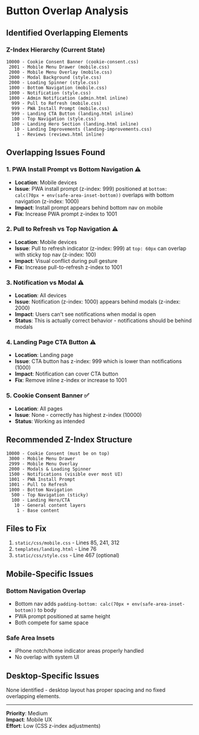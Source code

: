 # Button Overlap Analysis

## Identified Overlapping Elements

### Z-Index Hierarchy (Current State)

```
10000 - Cookie Consent Banner (cookie-consent.css)
 2001 - Mobile Menu Drawer (mobile.css)
 2000 - Mobile Menu Overlay (mobile.css)
 2000 - Modal Background (style.css)
 2000 - Loading Spinner (style.css)
 1000 - Bottom Navigation (mobile.css)
 1000 - Notification (style.css)
 1000 - Admin Notification (admin.html inline)
  999 - Pull to Refresh (mobile.css)
  999 - PWA Install Prompt (mobile.css)
  999 - Landing CTA Button (landing.html inline)
  100 - Top Navigation (style.css)
  100 - Landing Hero Section (landing.html inline)
   10 - Landing Improvements (landing-improvements.css)
    1 - Reviews (reviews.html inline)
```

## Overlapping Issues Found

### 1. **PWA Install Prompt vs Bottom Navigation** ⚠️
- **Location**: Mobile devices
- **Issue**: PWA install prompt (z-index: 999) positioned at `bottom: calc(70px + env(safe-area-inset-bottom))` overlaps with bottom navigation (z-index: 1000)
- **Impact**: Install prompt appears behind bottom nav on mobile
- **Fix**: Increase PWA prompt z-index to 1001

### 2. **Pull to Refresh vs Top Navigation** ⚠️
- **Location**: Mobile devices
- **Issue**: Pull to refresh indicator (z-index: 999) at `top: 60px` can overlap with sticky top nav (z-index: 100)
- **Impact**: Visual conflict during pull gesture
- **Fix**: Increase pull-to-refresh z-index to 1001

### 3. **Notification vs Modal** ⚠️
- **Location**: All devices
- **Issue**: Notification (z-index: 1000) appears behind modals (z-index: 2000)
- **Impact**: Users can't see notifications when modal is open
- **Status**: This is actually correct behavior - notifications should be behind modals

### 4. **Landing Page CTA Button** ⚠️
- **Location**: Landing page
- **Issue**: CTA button has z-index: 999 which is lower than notifications (1000)
- **Impact**: Notification can cover CTA button
- **Fix**: Remove inline z-index or increase to 1001

### 5. **Cookie Consent Banner** ✅
- **Location**: All pages
- **Issue**: None - correctly has highest z-index (10000)
- **Status**: Working as intended

## Recommended Z-Index Structure

```
10000 - Cookie Consent (must be on top)
 3000 - Mobile Menu Drawer
 2999 - Mobile Menu Overlay
 2000 - Modals & Loading Spinner
 1500 - Notifications (visible over most UI)
 1001 - PWA Install Prompt
 1001 - Pull to Refresh
 1000 - Bottom Navigation
  500 - Top Navigation (sticky)
  100 - Landing Hero/CTA
   10 - General content layers
    1 - Base content
```

## Files to Fix

1. `static/css/mobile.css` - Lines 85, 241, 312
2. `templates/landing.html` - Line 76
3. `static/css/style.css` - Line 467 (optional)

## Mobile-Specific Issues

### Bottom Navigation Overlap
- Bottom nav adds `padding-bottom: calc(70px + env(safe-area-inset-bottom))` to body
- PWA prompt positioned at same height
- Both compete for same space

### Safe Area Insets
- iPhone notch/home indicator areas properly handled
- No overlap with system UI

## Desktop-Specific Issues

None identified - desktop layout has proper spacing and no fixed overlapping elements.

---

**Priority**: Medium  
**Impact**: Mobile UX  
**Effort**: Low (CSS z-index adjustments)
